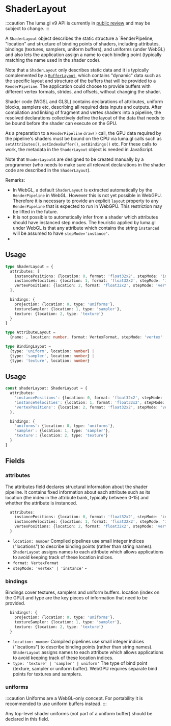 # ShaderLayout

:::caution
The luma.gl v9 API is currently in [public review](/docs/public-review) and may be subject to change.
:::

A `ShaderLayout` object describes the static structure a `RenderPipeline, "location" and structure of binding points of shaders,
 including attributes, bindings (textures, samplers, uniform buffers), and uniforms (under WebGL) and also lets the application
 assign a name to each binding point (typically matching the name used in the shader code).

Note that a `ShaderLayout` only describes static data and it is typically complemented by a [`BufferLayout`](./buffer-layout.md), which contains
"dynamic" data such as the specific layout and structure of the buffers that will be provided to a `RenderPipeline`. The application
could choose to provide buffers with different vertex formats, strides, and offsets, without changing the shader.

Shader code (WGSL and GLSL) contains declarations of attributes, uniform blocks, samplers etc, describing all required data inputs and outputs. After compilation and linking of fragment and vertex shaders into a pipeline, the resolved declarations collectively define the layout of the data that needs to be bound before the shader can execute on the GPU.

As a preparation to a `RenderPipeline` `draw()` call, the GPU data 
required by the pipeline's shaders must be bound on the CPU via luma.gl calls such as `setAttributes()`, `setIndexBuffer()`, `setBindings()` etc. 
For these calls to work, the metadata in the `ShaderLayout` object is needed in JavaScript.

Note that `ShaderLayout`s are designed to be created manually by a programmer (who needs to make sure all relevant declarations in the shader code are described in the `ShaderLayout`).

Remarks:
- In WebGL, a default `ShaderLayout` is extracted automatically by the `RenderPipeline` in WebGL. 
However this is not yet possible in WebGPU. Therefore it is necessary to provide an explicit `layout` property to any `RenderPipeline` that is expected to run in WebGPU. This restriction may be lifted in the future.
- It is not possible to automatically infer from a shader which attributes should have instanced step modes. The heuristic applied by luma.gl under WebGL is that any attribute which contains the string `instanced` will be assumed to have `stepMode='instance'`.
-  
## Usage

```typescript
type ShaderLayout = {
  attributes: [
    instancePositions: {location: 0, format: 'float32x2', stepMode: 'instance'},
    instanceVelocities: {location: 1, format: 'float32x2', stepMode: 'instance'},
    vertexPositions: {location: 2, format: 'float32x2', stepMode: 'vertex'}
  ],

  bindings: {
    projection: {location: 0, type: 'uniforms'},
    textureSampler: {location: 1, type: 'sampler'},
    texture: {location: 2, type: 'texture'}
  }
}

type AttributeLayout =
  {name: , location: number, format: VertexFormat, stepMode: 'vertex' | 'instance'}

type BindingLayout =
  {type: 'uniform', location: number} |
  {type: 'sampler', location: number} |
  {type: 'texture', location: number}
```

## Usage

```typescript
const shaderLayout: ShaderLayout = {
  attributes:
    'instancePositions': {location: 0, format: 'float32x2', stepMode: 'instance'},
    'instanceVelocities': {location: 1, format: 'float32x2', stepMode: 'instance'},
    'vertexPositions': {location: 2, format: 'float32x2', stepMode: 'vertex'}
  },

  bindings: {
    'uniforms': {location: 0, type: 'uniforms'},
    'sampler': {location: 1, type: 'sampler'},
    'texture': {location: 2, type: 'texture'}
  }
}
```

## Fields

### attributes

The attributes field declares structural information about the shader pipeline.
It contains  fixed information about each attribute such as its location (the index in the attribute bank, typically between 0-15) and whether the attribute is instanced.

```typescript
  attributes:
    instancePositions: {location: 0, format: 'float32x2', stepMode: 'instance'},
    instanceVelocities: {location: 1, format: 'float32x2', stepMode: 'instance'},
    vertexPositions: {location: 2, format: 'float32x2', stepMode: 'vertex'}
  }
```

- `location: number` Compiled pipelines use small integer indices ("locations") to describe binding points (rather than string names). `ShaderLayout` assigns names to each attribute which allows applications to avoid keeping track of these location indices.
- `format: VertexFormat`
- `stepMode: 'vertex' | 'instance'` - 


### bindings

Bindings cover textures, samplers and uniform buffers. location (index on the GPU)
and type are the key pieces of information that need to be provided.

```typescript
  bindings?: {
    projection: {location: 0, type: 'uniforms'},
    textureSampler: {location: 1, type: 'sampler'},
    texture: {location: 2, type: 'texture'}
  }
```

- `location: number` Compiled pipelines use small integer indices ("locations") to describe binding points (rather than string names). `ShaderLayout` assigns names to each attribute which allows applications to avoid keeping track of these location indices.
- `type: 'texture' | 'sampler' | uniform'` The type of bind point (texture, sampler or uniform buffer). WebGPU requires separate bind points for textures and samplers. 


### uniforms

:::caution
Uniforms are a WebGL-only concept. For portability it is recommended to use uniform buffers instead.
:::

Any top-level shader uniforms (not part of a uniform buffer) should be declared in this field.
